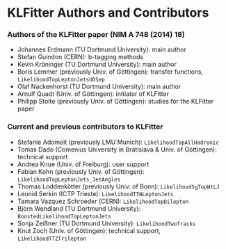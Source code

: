 # KLFitter Authors and Contributors

### Authors of the KLFitter paper (NIM A 748 (2014) 18)

- Johannes Erdmann (TU Dortmund University): main author
- Stefan Guindon (CERN): b-tagging methods
- Kevin Kröninger (TU Dortmund University): main author
- Boris Lemmer (previously Univ. of Göttingen): transfer functions, `LikelihoodTopLeptonJetsUDSep`
- Olaf Nackenhorst (TU Dortmund University): main author
- Arnulf Quadt (Univ. of Göttingen): initiator of KLFitter
- Philipp Stolte (previously Univ. of Göttingen): studies for the KLFitter paper

### Current and previous contributors to KLFitter

- Stefanie Adomeit (previously LMU Munich): `LikelihoodTopAllHadronic`
- Tomas Dado (Comenius University in Bratislava & Univ. of Göttingen): technical support
- Andrea Knue (Univ. of Freiburg): user support
- Fabian Kohn (previously Univ. of Göttingen): `LikelihoodTopLeptonJets_JetAngles`
- Thomas Loddenkötter (previously Univ. of Bonn): `LikelihoodSgTopWtLJ`
- Leonid Serkin (ICTP Trieste): `LikelihoodTTHLeptonJets`
- Tamara Vazquez Schroeder (CERN): `LikelihoodTopDilepton`
- Björn Wendland (TU Dortmund University): `BoostedLikelihoodTopLeptonJets`
- Sonja Zeißner (TU Dortmund University): `LikelihoodTwoTracks`
- Knut Zoch (Univ. of Göttingen): technical support, `LikelihoodTTZTrilepton`
